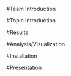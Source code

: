 

#Team Introduction


#Topic Introduction


#Results


#Analysis/Visualization


#Installation


#Presentation
